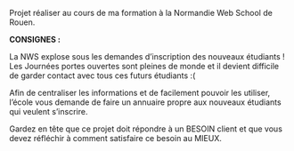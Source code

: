 Projet réaliser au cours de ma formation à la Normandie Web School de Rouen.

__CONSIGNES :__

La NWS explose sous les demandes d’inscription des nouveaux étudiants ! Les Journées portes ouvertes sont pleines de monde et il devient difficile de garder contact avec tous ces futurs étudiants :(

Afin de centraliser les informations et de facilement pouvoir les utiliser, l’école vous demande de faire un annuaire propre aux nouveaux étudiants qui veulent s’inscrire.

Gardez en tête que ce projet doit répondre à un BESOIN client et que vous devez réfléchir à comment satisfaire ce besoin au MIEUX.
